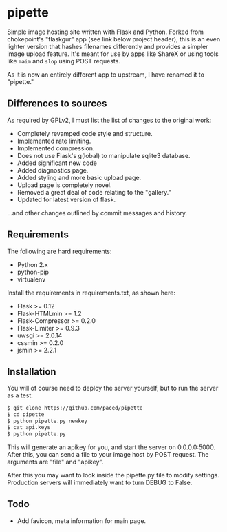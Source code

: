 # pipette

Simple image hosting site written with Flask and Python. Forked from chokepoint's "flaskgur" app (see link below project header), this is an even lighter version that hashes filenames differently and provides a simpler image upload feature. It's meant for use by apps like ShareX or using tools like `maim` and `slop` using POST requests.

As it is now an entirely different app to upstream, I have renamed it to "pipette."

## Differences to sources

As required by GPLv2, I must list the list of changes to the original work:

-   Completely revamped code style and structure.
-   Implemented rate limiting.
-   Implemented compression.
-   Does not use Flask's g(lobal) to manipulate sqlite3 database.
-   Added significant new code
-   Added diagnostics page.
-   Added styling and more basic upload page.
-   Upload page is completely novel.
-   Removed a great deal of code relating to the "gallery."
-   Updated for latest version of flask.

...and other changes outlined by commit messages and history.

## Requirements

The following are hard requirements:

-   Python 2.x
-   python-pip
-   virtualenv

Install the requirements in requirements.txt, as shown here:

-   Flask >= 0.12
-   Flask-HTMLmin >= 1.2
-   Flask-Compressor >= 0.2.0
-   Flask-Limiter >= 0.9.3
-   uwsgi >= 2.0.14
-   cssmin >= 0.2.0
-   jsmin >= 2.2.1

## Installation

You will of course need to deploy the server yourself, but to run the server as a test:

```sh
$ git clone https://github.com/paced/pipette
$ cd pipette
$ python pipette.py newkey
$ cat api.keys
$ python pipette.py
```

This will generate an apikey for you, and start the server on 0.0.0.0:5000. After this, you can send a file to your image host by POST request. The arguments are "file" and "apikey".

After this you may want to look inside the pipette.py file to modify settings. Production servers will immediately want to turn DEBUG to False.

## Todo

-   Add favicon, meta information for main page.
